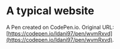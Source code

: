 # A typical website

A Pen created on CodePen.io. Original URL: [https://codepen.io/ldani97/pen/wvmRxvd](https://codepen.io/ldani97/pen/wvmRxvd).

